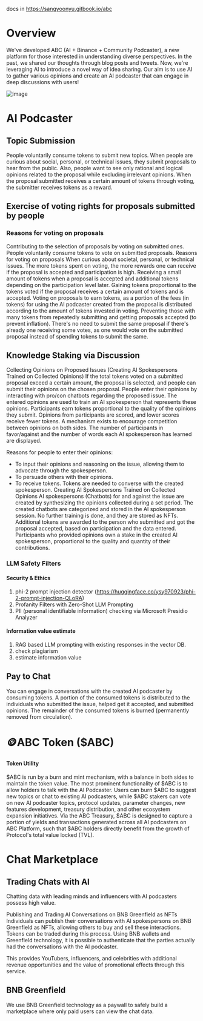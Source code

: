 docs in https://sangyoonyu.gitbook.io/abc
# Overview
We've developed ABC (AI + Binance + Community Podcaster), a new platform for those interested in understanding diverse perspectives. In the past, we shared our thoughts through blog posts and tweets. Now, we're leveraging AI to introduce a novel way of idea sharing. Our aim is to use AI to gather various opinions and create an AI podcaster that can engage in deep discussions with users!

![image](https://github.com/AIM-Intelligence/Ai-Binance-Cast/assets/57357447/7b100b4d-be11-4068-9f24-7c7dc9d17b0d)


# AI Podcaster
## Topic Submission
People voluntarily consume tokens to submit new topics. 
When people are curious about social, personal, or technical issues, they submit proposals to hear from the public. Also, people want to see only rational and logical opinions related to the proposal while excluding irrelevant opinions. 
When the proposal submitted receives a certain amount of tokens through voting, the submitter receives tokens as a reward. 

## Exercise of voting rights for proposals submitted by people 
### Reasons for voting on proposals 
Contributing to the selection of proposals by voting on submitted ones. People voluntarily consume tokens to vote on submitted proposals. Reasons for voting on proposals When curious about societal, personal, or technical issues. The more tokens spent on voting, the more rewards one can receive if the proposal is accepted and participation is high. Receiving a small amount of tokens when a proposal is accepted and additional tokens depending on the participation level later. Gaining tokens proportional to the tokens voted if the proposal receives a certain amount of tokens and is accepted. Voting on proposals to earn tokens, as a portion of the fees (in tokens) for using the AI podcaster created from the proposal is distributed according to the amount of tokens invested in voting. Preventing those with many tokens from repeatedly submitting and getting proposals accepted (to prevent inflation). There's no need to submit the same proposal if there's already one receiving some votes, as one would vote on the submitted proposal instead of spending tokens to submit the same.

## Knowledge Staking via Discussion
Collecting Opinions on Proposed Issues (Creating AI Spokespersons Trained on Collected Opinions) 
If the total tokens voted on a submitted proposal exceed a certain amount, the proposal is selected, and people can submit their opinions on the chosen proposal. People enter their opinions by interacting with pro/con chatbots regarding the proposed issue. The entered opinions are used to train an AI spokesperson that represents these opinions. Participants earn tokens proportional to the quality of the opinions they submit. Opinions from participants are scored, and lower scores receive fewer tokens. A mechanism exists to encourage competition between opinions on both sides. The number of participants in favor/against and the number of words each AI spokesperson has learned are displayed. 

Reasons for people to enter their opinions: 
- To input their opinions and reasoning on the issue, allowing them to advocate through the spokesperson.
- To persuade others with their opinions. 
- To receive tokens. 
Tokens are needed to converse with the created spokesperson. Creating AI Spokespersons Trained on Collected Opinions AI spokespersons (Chatbots) for and against the issue are created by synthesizing the opinions collected during a set period. The created chatbots are categorized and stored in the AI spokesperson session. No further training is done, and they are stored as NFTs. Additional tokens are awarded to the person who submitted and got the proposal accepted, based on participation and the data entered. Participants who provided opinions own a stake in the created AI spokesperson, proportional to the quality and quantity of their contributions.

### LLM Safety Filters
#### Security & Ethics
1. phi-2 prompt injection detector (https://huggingface.co/ysy970923/phi-2-prompt-injection-QLoRA)
2. Profanity Filters with Zero-Shot LLM Prompting
3. PII (personal identifiable information) checking via Microsoft Presidio Analyzer

#### Information value estimate
1. RAG based LLM prompting with existing responses in the vector DB.
2. check plagiarism
3. estimate information value

## Pay to Chat
You can engage in conversations with the created AI podcaster by consuming tokens. A portion of the consumed tokens is distributed to the individuals who submitted the issue, helped get it accepted, and submitted opinions. The remainder of the consumed tokens is burned (permanently removed from circulation).

# 🪙ABC Token ($ABC)
#### Token Utility
$ABC is run by a burn and mint mechanism, with a balance in both sides to maintain the token value.
The most prominent functionality of $ABC is to allow holders to talk with the AI Podcaster. Users can burn $ABC to suggest new topics or chat to existing AI podcasters, while $ABC stakers can vote on new AI podcaster topics, protocol updates, parameter changes, new features development, treasury distribution, and other ecosystem expansion initiatives.
Via the ABC Treasury, $ABC is designed to capture a portion of yields and transactions generated across all AI podcasters on ABC Platform, such that $ABC holders directly benefit from the growth of Protocol's total value locked (TVL).

# Chat Marketplace
## Trading Chats with AI
Chatting data with leading minds and influencers with AI podcasters possess high value.

Publishing and Trading AI Conversations on BNB Greenfield as NFTs Individuals can publish their conversations with AI spokespersons on BNB Greenfield as NFTs, allowing others to buy and sell these interactions. 
Tokens can be traded during this process. Using BNB wallets and Greenfield technology, it is possible to authenticate that the parties actually had the conversations with the AI podcaster. 

This provides YouTubers, influencers, and celebrities with additional revenue opportunities and the value of promotional effects through this service.

## BNB Greenfield
We use BNB Greenfield technology as a paywall to safely build a marketplace where only paid users can view the chat data.
